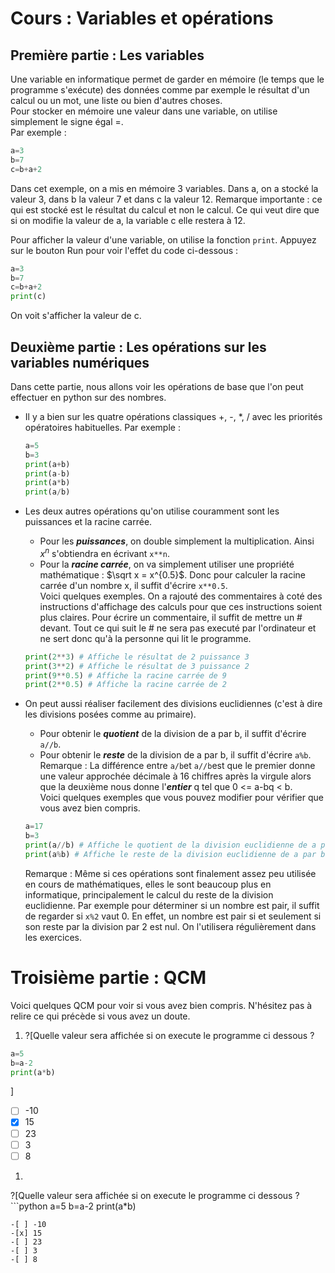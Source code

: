 # Cours : Variables et opérations

## Première partie : Les variables

Une variable en informatique permet de garder en mémoire (le temps que le programme s'exécute) des données comme par exemple le résultat d'un calcul ou un mot, une liste ou bien d'autres choses.  
Pour stocker en mémoire une valeur dans une variable, on utilise simplement le signe égal =.  
Par exemple : 
```python
a=3
b=7
c=b+a+2
```
Dans cet exemple, on a mis en mémoire 3 variables. Dans a, on a stocké la valeur 3, dans b la valeur 7 et dans c la valeur 12. Remarque importante : ce qui est stocké est le résultat du calcul et non le calcul. Ce qui veut dire que si on modifie la valeur de a, la variable c elle restera à 12.

Pour afficher la valeur d'une variable, on utilise la fonction `print`. Appuyez sur le bouton Run pour voir l'effet du code ci-dessous :
```python runnable
a=3
b=7
c=b+a+2
print(c)
```
On voit s'afficher la valeur de c. 

## Deuxième partie : Les opérations sur les variables numériques

Dans cette partie, nous allons voir les opérations de base que l'on peut effectuer en python sur des nombres.

+ Il y a bien sur les quatre opérations classiques +, -, \*, / avec les priorités opératoires habituelles. Par exemple :
  ```python runnable
  a=5
  b=3
  print(a+b)
  print(a-b)
  print(a*b)
  print(a/b)
  ```
+ Les deux autres opérations qu'on utilise couramment sont les puissances et la racine carrée.  
  - Pour les ***puissances***, on double simplement la multiplication. Ainsi $`x^n`$ s'obtiendra en écrivant `x**n`.  
  - Pour la ***racine carrée***, on va simplement utiliser une propriété mathématique : $`\sqrt x = x^{0.5}`$. Donc pour calculer la racine carrée d'un nombre x, il suffit d'écrire `x**0.5`.  
  Voici quelques exemples. On a rajouté des commentaires à coté des instructions d'affichage des calculs pour que ces instructions soient plus claires. Pour écrire un commentaire, il suffit de mettre un # devant. Tout ce qui suit le # ne sera pas executé par l'ordinateur et ne sert donc qu'à la personne qui lit le programme.
  ```python runnable
  print(2**3) # Affiche le résultat de 2 puissance 3
  print(3**2) # Affiche le résultat de 3 puissance 2
  print(9**0.5) # Affiche la racine carrée de 9
  print(2**0.5) # Affiche la racine carrée de 2
  ```

+ On peut aussi réaliser facilement des divisions euclidiennes (c'est à dire les divisions posées comme au primaire). 
  - Pour obtenir le ***quotient*** de la division de a par b, il suffit d'écrire `a//b`.
  - Pour obtenir le ***reste*** de la division de a par b, il suffit d'écrire `a%b`.  
  Remarque : La différence entre `a/b`et `a//b`est que le premier donne une valeur approchée décimale à 16 chiffres après la virgule alors que la deuxième nous donne l'***entier*** q tel que 0 <= a-bq < b.  
  Voici quelques exemples que vous pouvez modifier pour vérifier que vous avez bien compris.
  ```python runnable
  a=17
  b=3
  print(a//b) # Affiche le quotient de la division euclidienne de a par b
  print(a%b) # Affiche le reste de la division euclidienne de a par b
  ```
  Remarque : Même si ces opérations sont finalement assez peu utilisée en cours de mathématiques, elles le sont beaucoup plus en informatique, principalement le calcul du reste de la division euclidienne. Par exemple pour déterminer si un nombre est pair, il suffit de regarder si `x%2` vaut 0. En effet, un nombre est pair si et seulement si son reste par la division par 2 est nul. On l'utilisera régulièrement dans les exercices.
  
# Troisième partie : QCM

Voici quelques QCM pour voir si vous avez bien compris. N'hésitez pas à relire ce qui précède si vous avez un doute.

1. ?[Quelle valeur sera affichée si on execute le programme ci dessous ?  
```python
a=5
b=a-2
print(a*b)
``` 
]
-[ ] -10
-[x] 15
-[ ] 23
-[ ] 3
-[ ] 8

1. 
?[Quelle valeur sera affichée si on execute le programme ci dessous ? ```python
a=5
b=a-2
print(a*b)
``` ]
-[ ] -10
-[x] 15
-[ ] 23
-[ ] 3
-[ ] 8

  

